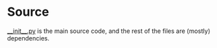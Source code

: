 # Source

[\_\_init\_\_.py](./__init__.py) is the main source code, and the rest of the files are (mostly) dependencies.